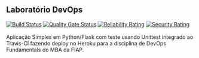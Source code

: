## Laboratório DevOps
[![Build Status](https://app.travis-ci.com/caiofrancolin/devopslab.svg?branch=main)](https://app.travis-ci.com/caiofrancolin/devopslab)
[![Quality Gate Status](https://sonarcloud.io/api/project_badges/measure?project=caiofrancolin-devopslab&metric=alert_status)](https://sonarcloud.io/summary/new_code?id=caiofrancolin-devopslab)
[![Reliability Rating](https://sonarcloud.io/api/project_badges/measure?project=caiofrancolin-devopslab&metric=reliability_rating)](https://sonarcloud.io/summary/new_code?id=caiofrancolin-devopslab)
[![Security Rating](https://sonarcloud.io/api/project_badges/measure?project=caiofrancolin-devopslab&metric=security_rating)](https://sonarcloud.io/summary/new_code?id=caiofrancolin-devopslab)
\
\
Aplicação Simples em Python/Flask com teste usando Unittest integrado ao Travis-CI fazendo deploy no Heroku para a disciplina de DevOps Fundamentals do MBA da FIAP.
